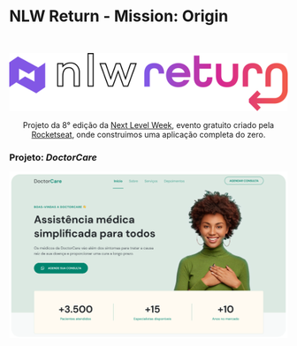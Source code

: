
# NLW Return - Mission: Origin

<br>

<p align="center"><img width="600" src="./other-media/nlw-logo-stroke.svg"></p>

<p align="center">Projeto da 8° edição da <a href="https://lp.rocketseat.com.br/nlw-return">Next Level Week</a>, evento gratuito criado pela <a href="https://www.rocketseat.com.br">Rocketseat</a>, onde construimos uma aplicação completa do zero.</p>

### Projeto: *DoctorCare*
<p align="center"><img src="./other-media/project.png"></p>

<!-- <img src="./media/ticket.png"> -->
